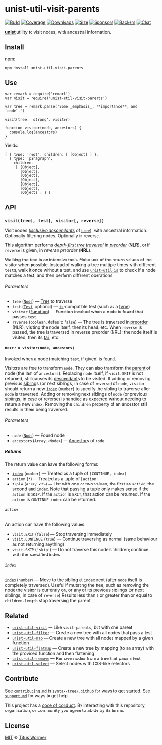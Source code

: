unist-util-visit-parents
========================

[![Build](https://img.shields.io/travis/syntax-tree/unist-util-visit-parents.svg)](https://travis-ci.org/syntax-tree/unist-util-visit-parents) [![Coverage](https://img.shields.io/codecov/c/github/syntax-tree/unist-util-visit-parents.svg)](https://codecov.io/github/syntax-tree/unist-util-visit-parents) [![Downloads](https://img.shields.io/npm/dm/unist-util-visit-parents.svg)](https://www.npmjs.com/package/unist-util-visit-parents) [![Size](https://img.shields.io/bundlephobia/minzip/unist-util-visit-parents.svg)](https://bundlephobia.com/result?p=unist-util-visit-parents) [![Sponsors](https://opencollective.com/unified/sponsors/badge.svg)](https://opencollective.com/unified) [![Backers](https://opencollective.com/unified/backers/badge.svg)](https://opencollective.com/unified) [![Chat](https://img.shields.io/badge/chat-spectrum-7b16ff.svg)](https://spectrum.chat/unified/syntax-tree)

[**unist**](https://github.com/syntax-tree/unist) utility to visit nodes, with ancestral information.

Install
-------

[npm](https://docs.npmjs.com/cli/install):

    npm install unist-util-visit-parents

Use
---

    var remark = require('remark')
    var visit = require('unist-util-visit-parents')

    var tree = remark.parse('Some _emphasis_, **importance**, and `code`.')

    visit(tree, 'strong', visitor)

    function visitor(node, ancestors) {
      console.log(ancestors)
    }

Yields:

    [ { type: 'root', children: [ [Object] ] },
      { type: 'paragraph',
        children:
         [ [Object],
           [Object],
           [Object],
           [Object],
           [Object],
           [Object],
           [Object] ] } ]

API
---

### `visit(tree[, test], visitor[, reverse])`

Visit nodes ([*inclusive descendants*](https://github.com/syntax-tree/unist#descendant) of [`tree`](https://github.com/syntax-tree/unist#tree)), with ancestral information. Optionally filtering nodes. Optionally in reverse.

This algorithm performs [*depth-first*](https://github.com/syntax-tree/unist#depth-first-traversal) [*tree traversal*](https://github.com/syntax-tree/unist#tree-traversal) in [*preorder*](https://github.com/syntax-tree/unist#preorder) (**NLR**), or if `reverse` is given, in *reverse preorder* (**NRL**).

Walking the tree is an intensive task. Make use of the return values of the visitor when possible. Instead of walking a tree multiple times with different `test`s, walk it once without a test, and use [`unist-util-is`](https://github.com/syntax-tree/unist-util-is) to check if a node matches a test, and then perform different operations.

###### Parameters

-   `tree` ([`Node`](https://github.com/syntax-tree/unist#node)) — [Tree](https://github.com/syntax-tree/unist#tree) to traverse
-   `test` ([`Test`](https://github.com/syntax-tree/unist-util-is), optional) — [`is`](https://github.com/syntax-tree/unist-util-is)-compatible test (such as a [type](https://github.com/syntax-tree/unist#type))
-   `visitor` ([Function](#next--visitornode-ancestors)) — Function invoked when a node is found that passes `test`
-   `reverse` (`boolean`, default: `false`) — The tree is traversed in [preorder](https://github.com/syntax-tree/unist#preorder) (NLR), visiting the node itself, then its [head](https://github.com/syntax-tree/unist#head), etc. When `reverse` is passed, the tree is traversed in reverse preorder (NRL): the node itself is visited, then its [tail](https://github.com/syntax-tree/unist#tail), etc.

#### `next? = visitor(node, ancestors)`

Invoked when a node (matching `test`, if given) is found.

Visitors are free to transform `node`. They can also transform the [parent](https://github.com/syntax-tree/unist#parent-1) of node (the last of `ancestors`). Replacing `node` itself, if `visit.SKIP` is not returned, still causes its [descendant](https://github.com/syntax-tree/unist#descendant)s to be visited. If adding or removing previous [sibling](https://github.com/syntax-tree/unist#sibling)s (or next siblings, in case of `reverse`) of `node`, `visitor` should return a new [`index`](https://github.com/syntax-tree/unist#index) (`number`) to specify the sibling to traverse after `node` is traversed. Adding or removing next siblings of `node` (or previous siblings, in case of reverse) is handled as expected without needing to return a new `index`. Removing the `children` property of an ancestor still results in them being traversed.

###### Parameters

-   `node` ([`Node`](https://github.com/syntax-tree/unist#node)) — Found node
-   `ancestors` (`Array.<Node>`) — [Ancestor](https://github.com/syntax-tree/unist#ancestor)s of `node`

##### Returns

The return value can have the following forms:

-   [`index`](https://github.com/syntax-tree/unist#index) (`number`) — Treated as a tuple of `[CONTINUE, index]`
-   `action` (`*`) — Treated as a tuple of `[action]`
-   `tuple` (`Array.<*>`) — List with one or two values, the first an `action`, the second and `index`. Note that passing a tuple only makes sense if the `action` is `SKIP`. If the `action` is `EXIT`, that action can be returned. If the `action` is `CONTINUE`, `index` can be returned.

###### `action`

An action can have the following values:

-   `visit.EXIT` (`false`) — Stop traversing immediately
-   `visit.CONTINUE` (`true`) — Continue traversing as normal (same behaviour as not returning anything)
-   `visit.SKIP` (`'skip'`) — Do not traverse this node’s children; continue with the specified index

###### `index`

[`index`](https://github.com/syntax-tree/unist#index) (`number`) — Move to the sibling at `index` next (after `node` itself is completely traversed). Useful if mutating the tree, such as removing the node the visitor is currently on, or any of its previous siblings (or next siblings, in case of `reverse`) Results less than `0` or greater than or equal to `children.length` stop traversing the parent

Related
-------

-   [`unist-util-visit`](https://github.com/syntax-tree/unist-util-visit) — Like `visit-parents`, but with one parent
-   [`unist-util-filter`](https://github.com/eush77/unist-util-filter) — Create a new tree with all nodes that pass a test
-   [`unist-util-map`](https://github.com/syntax-tree/unist-util-map) — Create a new tree with all nodes mapped by a given function
-   [`unist-util-flatmap`](https://gitlab.com/staltz/unist-util-flatmap) — Create a new tree by mapping (to an array) with the provided function and then flattening
-   [`unist-util-remove`](https://github.com/eush77/unist-util-remove) — Remove nodes from a tree that pass a test
-   [`unist-util-select`](https://github.com/eush77/unist-util-select) — Select nodes with CSS-like selectors

Contribute
----------

See [`contributing.md` in `syntax-tree/.github`](https://github.com/syntax-tree/.github/blob/master/contributing.md) for ways to get started. See [`support.md`](https://github.com/syntax-tree/.github/blob/master/support.md) for ways to get help.

This project has a [code of conduct](https://github.com/syntax-tree/.github/blob/master/code-of-conduct.md). By interacting with this repository, organization, or community you agree to abide by its terms.

License
-------

[MIT](license) © [Titus Wormer](https://wooorm.com)
